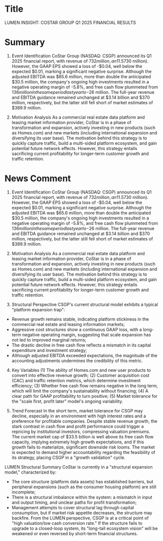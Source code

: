 # Title
LUMEN INSIGHT: COSTAR GROUP Q1 2025 FINANCIAL RESULTS

# Summary
1. Event Identification
CoStar Group (NASDAQ: CSGP) announced its Q1 2025 financial report, with revenue of $732 million, an 11.5% year-over-year increase, slightly above analyst expectations ($730 million). However, the GAAP EPS showed a loss of -$0.04, well below the expected $0.01, marking a significant negative surprise. Although the adjusted EBITDA was $65.6 million, more than double the anticipated $30.5 million, the company's ongoing high investments resulted in a negative operating margin of -5.8%, and free cash flow plummeted from $136 million in the same period last year to -$26 million. The full-year revenue and EBITDA guidance remained unchanged at $3.14 billion and $370 million, respectively, but the latter still fell short of market estimates of $389.9 million.

2. Motivation Analysis
As a commercial real estate data platform and leasing market information provider, CoStar is in a phase of transformation and expansion, actively investing in new products (such as Homes.com) and new markets (including international expansion and diversifying its user base). The motivation behind this strategy is to quickly capture traffic, build a multi-sided platform ecosystem, and gain potential future network effects. However, this strategy entails sacrificing current profitability for longer-term customer growth and traffic retention.

# News Comment
1. Event Identification
CoStar Group (NASDAQ: CSGP) announced its Q1 2025 financial report, with revenue of $732 million, an 11.5% year-over-year increase, slightly above analyst expectations ($730 million). However, the GAAP EPS showed a loss of -$0.04, well below the expected $0.01, marking a significant negative surprise. Although the adjusted EBITDA was $65.6 million, more than double the anticipated $30.5 million, the company's ongoing high investments resulted in a negative operating margin of -5.8%, and free cash flow plummeted from $136 million in the same period last year to -$26 million. The full-year revenue and EBITDA guidance remained unchanged at $3.14 billion and $370 million, respectively, but the latter still fell short of market estimates of $389.9 million.

2. Motivation Analysis
As a commercial real estate data platform and leasing market information provider, CoStar is in a phase of transformation and expansion, actively investing in new products (such as Homes.com) and new markets (including international expansion and diversifying its user base). The motivation behind this strategy is to quickly capture traffic, build a multi-sided platform ecosystem, and gain potential future network effects. However, this strategy entails sacrificing current profitability for longer-term customer growth and traffic retention.

3. Structural Perspective
CSGP's current structural model exhibits a typical "platform expansion trap":
- Revenue growth remains stable, indicating platform stickiness in the commercial real estate and leasing information markets;
- Aggressive cost structures show a continuous GAAP loss, with a long-term negative operating margin, suggesting that scale expansion has not led to improved marginal returns;
- The drastic decline in free cash flow reflects a mismatch in its capital expenditure and investment strategy;
- Although adjusted EBITDA exceeded expectations, the magnitude of the accounting adjustments undermines the credibility of this metric.

4. Key Variables
(1) The ability of Homes.com and new user products to convert into effective revenue growth;
(2) Customer acquisition cost (CAC) and traffic retention metrics, which determine investment efficiency;
(3) Whether free cash flow remains negative in the long term, which will limit the company's sustainability without financing;
(4) A clear path for GAAP profitability to turn positive;
(5) Market tolerance for the "scale first, profit later" model's ongoing variability.

5. Trend Forecast
In the short term, market tolerance for CSGP may decline, especially in an environment with high interest rates and a preference for profitable companies. Despite stable revenue growth, the stark contrast in cash flow and profit performance could trigger a repricing by institutional investors, compressing valuation premiums. The current market cap of $33.5 billion is well above its free cash flow capacity, implying extremely high growth expectations, and if this growth fails to materialize, significant downside risk looms. The market is expected to demand higher accountability regarding the feasibility of its strategy, placing CSGP in a "growth validation" cycle.

LUMEN Structural Summary
CoStar is currently in a "structural expansion model," characterized by:
- The core structure (platform data assets) has established barriers, but peripheral expansions (such as the consumer housing platform) are still incomplete;
- There is a structural imbalance within the system: a mismatch in input and output timing, and unclear paths for profit transformation;
- Management attempts to cover structural lag through capital consumption, but if market risk appetite decreases, the structure may backfire.
From the LUMEN perspective, CSGP is at a critical point of "high valuation/low cash conversion rate." If the structure fails to upgrade to a closed-loop system, its "long-tail ecosystem vision" will be weakened or even reversed by short-term financial structures.
